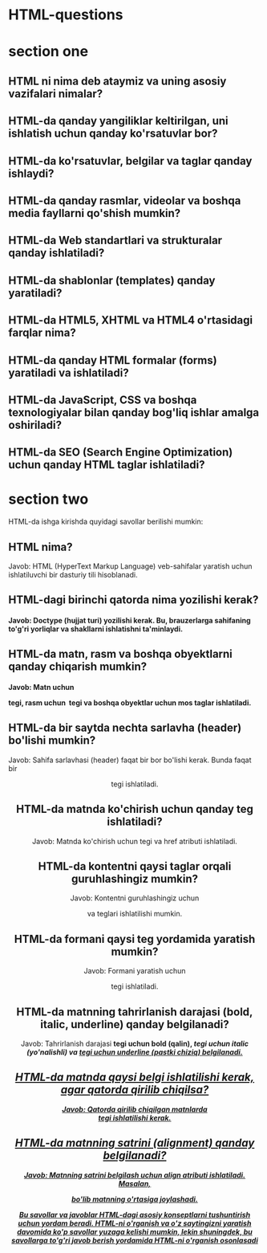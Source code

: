 # HTML-questions

# section one

## HTML ni nima deb ataymiz va uning asosiy vazifalari nimalar?

## HTML-da qanday yangiliklar keltirilgan, uni ishlatish uchun qanday ko'rsatuvlar bor?

## HTML-da ko'rsatuvlar, belgilar va taglar qanday ishlaydi?

## HTML-da qanday rasmlar, videolar va boshqa media fayllarni qo'shish mumkin?

## HTML-da Web standartlari va strukturalar qanday ishlatiladi?

## HTML-da shablonlar (templates) qanday yaratiladi?

## HTML-da HTML5, XHTML va HTML4 o'rtasidagi farqlar nima?

## HTML-da qanday HTML formalar (forms) yaratiladi va ishlatiladi?

## HTML-da JavaScript, CSS va boshqa texnologiyalar bilan qanday bog'liq ishlar amalga oshiriladi?

## HTML-da SEO (Search Engine Optimization) uchun qanday HTML taglar ishlatiladi?

# section two

HTML-da ishga kirishda quyidagi savollar berilishi mumkin:

## HTML nima?
Javob: HTML (HyperText Markup Language) veb-sahifalar yaratish uchun ishlatiluvchi bir dasturiy tili hisoblanadi.

## HTML-dagi birinchi qatorda nima yozilishi kerak?
#### Javob: Doctype (hujjat turi) yozilishi kerak. Bu, brauzerlarga sahifaning to'g'ri yorliqlar va shakllarni ishlatishni ta'minlaydi.

## HTML-da matn, rasm va boshqa obyektlarni qanday chiqarish mumkin?
#### Javob: Matn uchun <p> tegi, rasm uchun <img> tegi va boshqa obyektlar uchun mos taglar ishlatiladi.

## HTML-da bir saytda nechta sarlavha (header) bo'lishi mumkin?
Javob: Sahifa sarlavhasi (header) faqat bir bor bo'lishi kerak. Bunda faqat bir <header> tegi ishlatiladi.

## HTML-da matnda ko'chirish uchun qanday teg ishlatiladi?
Javob: Matnda ko'chirish uchun <a> tegi va href atributi ishlatiladi.

## HTML-da kontentni qaysi taglar orqali guruhlashingiz mumkin?
Javob: Kontentni guruhlashingiz uchun <div> va <span> teglari ishlatilishi mumkin.

## HTML-da formani qaysi teg yordamida yaratish mumkin?
Javob: Formani yaratish uchun <form> tegi ishlatiladi.

## HTML-da matnning tahrirlanish darajasi (bold, italic, underline) qanday belgilanadi?
Javob: Tahrirlanish darajasi <b> tegi uchun bold (qalin), <i> tegi uchun italic (yo'nalishli) va <u> tegi uchun underline (pastki chiziq) belgilanadi.

## HTML-da matnda qaysi belgi ishlatilishi kerak, agar qatorda qirilib chiqilsa?
Javob: Qatorda qirilib chiqilgan matnlarda <br> tegi ishlatilishi kerak.

## HTML-da matnning satrini (alignment) qanday belgilanadi?
Javob: Matnning satrini belgilash uchun align atributi ishlatiladi. Masalan, <p align="center"> bo'lib matnning o'rtasiga joylashadi.

Bu savollar va javoblar HTML-dagi asosiy konseptlarni tushuntirish uchun yordam beradi. HTML-ni o'rganish va o'z saytingizni yaratish davomida ko'p savollar yuzaga kelishi mumkin, lekin shuningdek, bu savollarga to'g'ri javob berish yordamida HTML-ni o'rganish osonlasadi
